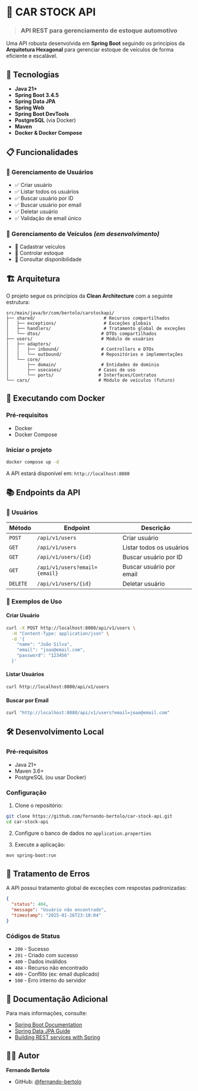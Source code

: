 # 🚗 CAR STOCK API

> ### API REST para gerenciamento de estoque automotivo

Uma API robusta desenvolvida em **Spring Boot** seguindo os princípios da **Arquitetura Hexagonal** para gerenciar estoque de veículos de forma eficiente e escalável.

## 🚀 Tecnologias

- **Java 21+**
- **Spring Boot 3.4.5**
- **Spring Data JPA**
- **Spring Web**
- **Spring Boot DevTools**
- **PostgreSQL** (via Docker)
- **Maven**
- **Docker & Docker Compose**

## 📋 Funcionalidades

### 👥 Gerenciamento de Usuários
- ✅ Criar usuário
- ✅ Listar todos os usuários
- ✅ Buscar usuário por ID
- ✅ Buscar usuário por email
- ✅ Deletar usuário
- ✅ Validação de email único

### 🚗 Gerenciamento de Veículos *(em desenvolvimento)*
- 🔄 Cadastrar veículos
- 🔄 Controlar estoque
- 🔄 Consultar disponibilidade

## 🏗️ Arquitetura

O projeto segue os princípios da **Clean Architecture** com a seguinte estrutura:

```
src/main/java/br/com/bertolo/carstockapi/
├── shared/                          # Recursos compartilhados
│   ├── exceptions/                  # Exceções globais
│   ├── handlers/                    # Tratamento global de exceções
│   └── dtos/                       # DTOs compartilhados
├── users/                          # Módulo de usuários
│   ├── adapters/
│   │   ├── inbound/                # Controllers e DTOs
│   │   └── outbound/               # Repositórios e implementações
│   └── core/
│       ├── domain/                 # Entidades de domínio
│       ├── usecases/              # Casos de uso
│       └── ports/                 # Interfaces/Contratos
└── cars/                          # Módulo de veículos (futuro)
```

## 🐳 Executando com Docker

### Pré-requisitos
- Docker
- Docker Compose

### Iniciar o projeto
```bash
docker compose up -d
```

A API estará disponível em: `http://localhost:8080`

## 📚 Endpoints da API

### 👥 Usuários

| Método | Endpoint | Descrição |
|--------|----------|-----------|
| `POST` | `/api/v1/users` | Criar usuário |
| `GET` | `/api/v1/users` | Listar todos os usuários |
| `GET` | `/api/v1/users/{id}` | Buscar usuário por ID |
| `GET` | `/api/v1/users?email={email}` | Buscar usuário por email |
| `DELETE` | `/api/v1/users/{id}` | Deletar usuário |

### 📝 Exemplos de Uso

#### Criar Usuário
```bash
curl -X POST http://localhost:8080/api/v1/users \
  -H "Content-Type: application/json" \
  -d '{
    "name": "João Silva",
    "email": "joao@email.com",
    "password": "123456"
  }'
```

#### Listar Usuários
```bash
curl http://localhost:8080/api/v1/users
```

#### Buscar por Email
```bash
curl "http://localhost:8080/api/v1/users?email=joao@email.com"
```


## 🛠️ Desenvolvimento Local

### Pré-requisitos
- Java 21+
- Maven 3.6+
- PostgreSQL (ou usar Docker)

### Configuração
1. Clone o repositório:
```bash
git clone https://github.com/fernando-bertolo/car-stock-api.git
cd car-stock-api
```

2. Configure o banco de dados no `application.properties`

3. Execute a aplicação:
```bash
mvn spring-boot:run
```

## 🔧 Tratamento de Erros

A API possui tratamento global de exceções com respostas padronizadas:

```json
{
  "status": 404,
  "message": "Usuário não encontrado",
  "timestamp": "2025-01-26T23:18:04"
}
```

### Códigos de Status
- `200` - Sucesso
- `201` - Criado com sucesso
- `400` - Dados inválidos
- `404` - Recurso não encontrado
- `409` - Conflito (ex: email duplicado)
- `500` - Erro interno do servidor

## 📖 Documentação Adicional

Para mais informações, consulte:

- [Spring Boot Documentation](https://docs.spring.io/spring-boot/3.4.5/reference/)
- [Spring Data JPA Guide](https://spring.io/guides/gs/accessing-data-jpa/)
- [Building REST services with Spring](https://spring.io/guides/tutorials/rest/)



## 👨‍💻 Autor

**Fernando Bertolo**
- GitHub: [@fernando-bertolo](https://github.com/fernando-bertolo)
